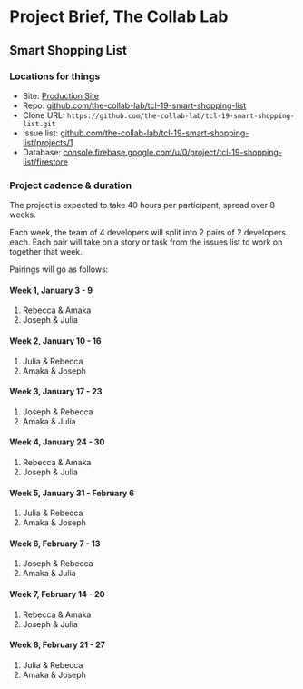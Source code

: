 # Project Brief, The Collab Lab

## Smart Shopping List

### Locations for things

- Site: [Production Site](https://tcl-19-shopping-list.web.app)
- Repo: [github.com/the-collab-lab/tcl-19-smart-shopping-list](https://github.com/the-collab-lab/tcl-19-smart-shopping-list)
- Clone URL: `https://github.com/the-collab-lab/tcl-19-smart-shopping-list.git`
- Issue list: [github.com/the-collab-lab/tcl-19-smart-shopping-list/projects/1](https://github.com/the-collab-lab/tcl-19-smart-shopping-list/projects/1)
- Database: [console.firebase.google.com/u/0/project/tcl-19-shopping-list/firestore](https://console.firebase.google.com/u/0/project/tcl-19-shopping-list/firestore)

### Project cadence & duration

The project is expected to take 40 hours per participant, spread over 8 weeks.

Each week, the team of 4 developers will split into 2 pairs of 2 developers each. Each pair will take on a story or task from the issues list to work on together that week.

Pairings will go as follows:

#### Week 1, January 3 - 9

1. Rebecca & Amaka
2. Joseph & Julia

#### Week 2, January 10 - 16

1. Julia & Rebecca
2. Amaka & Joseph

#### Week 3, January 17 - 23

1. Joseph & Rebecca
2. Amaka & Julia

#### Week 4, January 24 - 30

1. Rebecca & Amaka
2. Joseph & Julia

#### Week 5, January 31 - February 6

1. Julia & Rebecca
2. Amaka & Joseph

#### Week 6, February 7 - 13

1. Joseph & Rebecca
2. Amaka & Julia

#### Week 7, February 14 - 20

1. Rebecca & Amaka
2. Joseph & Julia

#### Week 8, February 21 - 27

1. Julia & Rebecca
2. Amaka & Joseph
